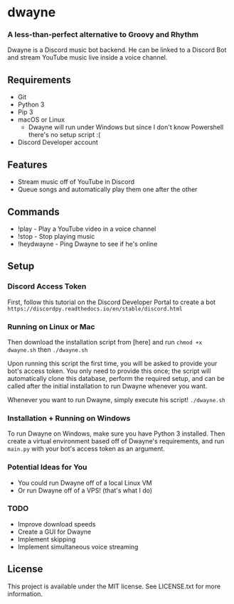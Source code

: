 # dwayne
### A less-than-perfect alternative to Groovy and Rhythm
Dwayne is a Discord music bot backend. He can be linked to a Discord Bot and stream YouTube music live inside a voice channel.
## Requirements
* Git
* Python 3
* Pip 3
* macOS or Linux
  * Dwayne will run under Windows but since I don't know Powershell there's no setup script :(
* Discord Developer account

## Features
* Stream music off of YouTube in Discord
* Queue songs and automatically play them one after the other

## Commands
* !play - Play a YouTube video in a voice channel
* !stop - Stop playing music
* !heydwayne - Ping Dwayne to see if he's online

## Setup
### Discord Access Token
First, follow this tutorial on the Discord Developer Portal to create a bot
```https://discordpy.readthedocs.io/en/stable/discord.html```

### Running on Linux or Mac
Then download the installation script from [here] and run ```chmod +x dwayne.sh```
then ```./dwayne.sh```

Upon running this script the first time, you will be asked to provide your bot's access token. 
You only need to provide this once; the script will automatically clone this database, perform the required setup, 
and can be called after the initial installation to run Dwayne whenever you want.

Whenever you want to run Dwayne, simply execute his script! ```./dwayne.sh```

### Installation + Running on Windows
To run Dwayne on Windows, make sure you have Python 3 installed. Then
create a virtual environment based off of Dwayne's requirements, and run
```main.py``` with your bot's access token as an argument.

### Potential Ideas for You
* You could run Dwayne off of a local Linux VM
* Or run Dwayne off of a VPS! (that's what I do)

### TODO
* Improve download speeds
* Create a GUI for Dwayne
* Implement skipping
* Implement simultaneous voice streaming

## License
This project is available under the MIT license. See LICENSE.txt for more information.